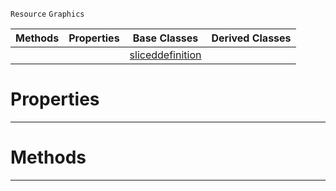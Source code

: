  `Resource` `Graphics`



|Methods|Properties|Base Classes|Derived Classes|
|---|---|---|---|
| | |[sliceddefinition](https://github.com/PlasmaEngine/PlasmaDocs/tree/master/docs/C%2B%2B/code_reference/class_reference/sliceddefinition.markdown)| |


 #  Properties


---  
 #  Methods


---  
 

 